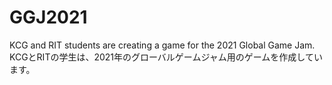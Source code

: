 # GGJ2021
KCG and RIT students are creating a game for the 2021 Global Game Jam. KCGとRITの学生は、2021年のグローバルゲームジャム用のゲームを作成しています。
